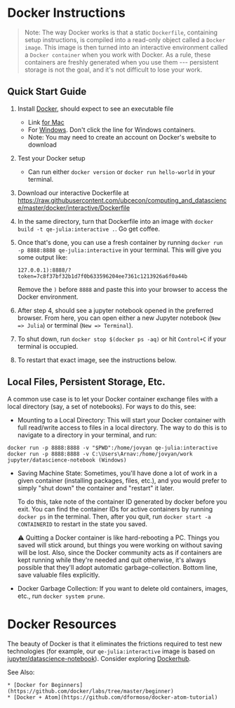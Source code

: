 # Docker Instructions

> Note: The way Docker works is that a static `Dockerfile`, containing setup instructions, is compiled into a read-only object called a `Docker image`. This image is then turned into an interactive environment called a `Docker container` when you work with Docker. As a rule, these containers are freshly generated when you use them --- persistent storage is not the goal, and it's not difficult to lose your work. 

## Quick Start Guide

1. Install [Docker](https://docs.docker.com/install/), should expect to see an executable file
    - Link [for Mac](https://store.docker.com/editions/community/docker-ce-desktop-mac)
    - For [Windows](https://store.docker.com/editions/community/docker-ce-desktop-windows). Don't click the line for Windows containers. 
    - Note: You may need to create an account on Docker's website to download 

2. Test your Docker setup
    - Can run either `docker version` or `docker run hello-world` in your terminal. 

3. Download our interactive Dockerfile at https://raw.githubusercontent.com/ubcecon/computing_and_datascience/master/docker/interactive/Dockerfile

4. In the same directory, turn that Dockerfile into an image with `docker build -t qe-julia:interactive .`. Go get coffee.

5. Once that's done, you can use a fresh container by running `docker run -p 8888:8888 qe-julia:interactive` in your terminal. This will give you some output like: 

    ```
    127.0.0.1):8888/?token=7c8f37bf32b1d7f0b633596204ee7361c1213926a6f0a44b
    ```

    Remove the `)` before `8888` and paste this into your browser to access the Docker environment. 

5. After step 4, should see a jupyter notebook opened in the preferred browser.  From here, you can open either a new Jupyter notebook (`New => Julia`) or terminal (`New => Terminal`).

6. To shut down, run `docker stop $(docker ps -aq)` or hit `Control+C` if your terminal is occupied. 

7. To restart that exact image, see the instructions below. 

## Local Files, Persistent Storage, Etc.  

A common use case is to let your Docker container exchange files with a local directory (say, a set of notebooks). For ways to do this, see: 

* Mounting to a Local Directory: This will start your Docker container with full read/write access to files in a local directory. The way to do this is to navigate to a directory in your terminal, and run: 

```
docker run -p 8888:8888 -v "$PWD":/home/jovyan qe-julia:interactive
docker run -p 8888:8888 -v C:\Users\Arnav:/home/jovyan/work jupyter/datascience-notebook (Windows)
```

* Saving Machine State: Sometimes, you'll have done a lot of work in a given container (installing packages, files, etc.), and you would prefer to simply "shut down" the container and "restart" it later. 

   To do this, take note of the container ID generated by docker before you exit. You can find the container IDs for active containers by running `docker ps` in the terminal. Then, after you quit, run `docker start -a CONTAINERID` to restart in the state you saved. 

   :warning: Quitting a Docker container is like hard-rebooting a PC. Things you saved will stick around, but things you were working on without saving will be lost. Also, since the Docker community acts as if containers are kept running while they're needed and quit otherwise, it's always possible that they'll adopt automatic garbage-collection. Bottom line, save valuable files explicitly.

* Docker Garbage Collection: If you want to delete old containers, images, etc., run `docker system prune`.

# Docker Resources 

The beauty of Docker is that it eliminates the frictions required to test new technologies (for example, our `qe-julia:interactive` image is based on [jupyter/datascience-notebook](https://hub.docker.com/r/jupyter/datascience-notebook/)). Consider exploring [Dockerhub](https://hub.docker.com). 

See Also: 

    * [Docker for Beginners](https://github.com/docker/labs/tree/master/beginner)
    * [Docker + Atom](https://github.com/dformoso/docker-atom-tutorial)
